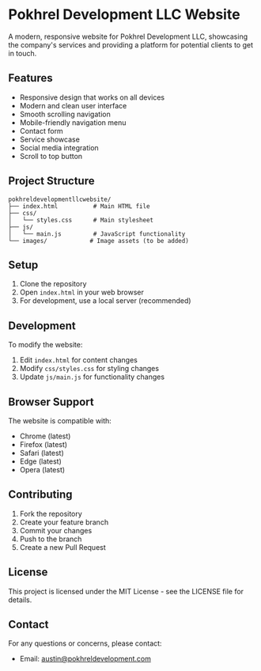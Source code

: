 # Pokhrel Development LLC Website

A modern, responsive website for Pokhrel Development LLC, showcasing the company's services and providing a platform for potential clients to get in touch.

## Features

- Responsive design that works on all devices
- Modern and clean user interface
- Smooth scrolling navigation
- Mobile-friendly navigation menu
- Contact form
- Service showcase
- Social media integration
- Scroll to top button

## Project Structure

```
pokhreldevelopmentllcwebsite/
├── index.html          # Main HTML file
├── css/
│   └── styles.css      # Main stylesheet
├── js/
│   └── main.js         # JavaScript functionality
└── images/            # Image assets (to be added)
```

## Setup

1. Clone the repository
2. Open `index.html` in your web browser
3. For development, use a local server (recommended)

## Development

To modify the website:

1. Edit `index.html` for content changes
2. Modify `css/styles.css` for styling changes
3. Update `js/main.js` for functionality changes

## Browser Support

The website is compatible with:
- Chrome (latest)
- Firefox (latest)
- Safari (latest)
- Edge (latest)
- Opera (latest)

## Contributing

1. Fork the repository
2. Create your feature branch
3. Commit your changes
4. Push to the branch
5. Create a new Pull Request

## License

This project is licensed under the MIT License - see the LICENSE file for details.

## Contact

For any questions or concerns, please contact:
- Email: austin@pokhreldevelopment.com
